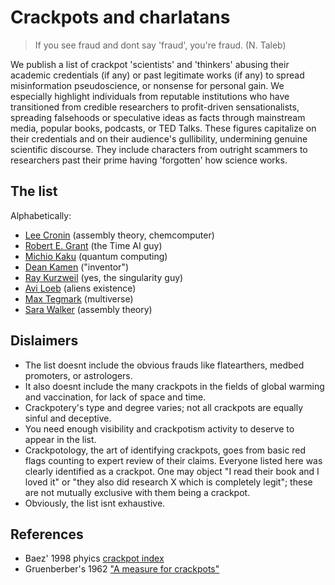 # Crackpots and charlatans 

> If you see fraud and dont say 'fraud', you're fraud. (N. Taleb)

We publish a list of crackpot 'scientists' and 'thinkers' abusing their
academic credentials (if any) or past legitimate works (if any) to
spread misinformation pseudoscience, or nonsense for personal gain. 
We especially highlight individuals from reputable institutions who have
transitioned from credible researchers to profit-driven sensationalists,
spreading falsehoods or speculative ideas as facts through mainstream
media, popular books, podcasts, or TED Talks. These figures capitalize
on their credentials and on their audience's gullibility, undermining
genuine scientific discourse. They include characters from outright
scammers to researchers past their prime having 'forgotten' how science
works.

## The list

Alphabetically:

* [Lee Cronin](https://www.chem.gla.ac.uk/cronin/) (assembly theory, chemcomputer)
* [Robert E. Grant](https://robertedwardgrant.com/) (the Time AI guy)
* [Michio Kaku](https://mkaku.org/) (quantum computing)
* [Dean Kamen](https://www.firstinspires.org/about/leadership/dean-kamen) ("inventor")
* [Ray Kurzweil](https://www.thekurzweillibrary.com/) (yes, the singularity guy)
* [Avi Loeb](https://lweb.cfa.harvard.edu/~loeb/) (aliens existence)
* [Max Tegmark](https://space.mit.edu/home/tegmark/home.html) (multiverse)
* [Sara Walker](https://search.asu.edu/profile/1731899) (assembly theory)


## Dislaimers

* The list doesnt include the obvious frauds like flatearthers, medbed
  promoters, or astrologers.
* It also doesnt include the many crackpots in the fields of global
  warming and vaccination, for lack of space and time.
* Crackpotery's type and degree varies; not all crackpots are equally
  sinful and deceptive.
* You need enough visibility and crackpotism activity to deserve to
  appear in the list.
* Crackpotology, the art of identifying crackpots, goes from basic red
  flags counting to expert review of their claims. Everyone listed here
  was clearly identified as a crackpot. One may object "I read
  their book and I loved it" or "they also did research X which is
  completely legit"; these are not mutually exclusive with them being a
  crackpot.
* Obviously, the list isnt exhaustive.


## References

* Baez' 1998 phyics [crackpot index](https://math.ucr.edu/home/baez/crackpot.html)
* Gruenberber's 1962 ["A measure for crackpots"](https://www.rand.org/content/dam/rand/pubs/papers/2006/P2678.pdf)
